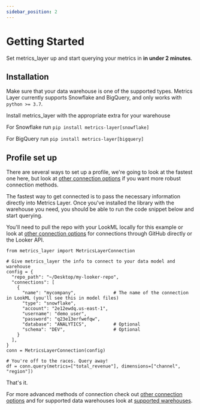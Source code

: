 ```yaml
---
sidebar_position: 2
---
```


# Getting Started

Set metrics_layer up and start querying your metrics in **in under 2 minutes**.

## Installation

Make sure that your data warehouse is one of the supported types. Metrics Layer currently supports Snowflake and BigQuery, and only works with `python >= 3.7`.

Install metrics_layer with the appropriate extra for your warehouse

For Snowflake run `pip install metrics-layer[snowflake]`

For BigQuery run `pip install metrics-layer[bigquery]`


## Profile set up

There are several ways to set up a profile, we're going to look at the fastest one here, but look at [other connection options](./3_connection_setup/connecting.md) if you want more robust connection methods.

The fastest way to get connected is to pass the necessary information directly into Metrics Layer. Once you've installed the library with the warehouse you need, you should be able to run the code snippet below and start querying.

You'll need to pull the repo with your LookML locally for this example or look at [other connection options](./3_connection_setup/connecting.md) for connections through GitHub directly or the Looker API.


```
from metrics_layer import MetricsLayerConnection

# Give metrics_layer the info to connect to your data model and warehouse
config = {
  "repo_path": "~/Desktop/my-looker-repo",
  "connections": [
    {
      "name": "mycompany",              # The name of the connection in LookML (you'll see this in model files)
      "type": "snowflake",
      "account": "2e12ewdq.us-east-1",
      "username": "demo_user",
      "password": "q23e13erfwefqw",
      "database": "ANALYTICS",          # Optional
      "schema": "DEV",                  # Optional
    }
  ],
}
conn = MetricsLayerConnection(config)

# You're off to the races. Query away!
df = conn.query(metrics=["total_revenue"], dimensions=["channel", "region"])
```

That's it.

For more advanced methods of connection check out [other connection options](./3_connection_setup/connecting.md) and for supported data warehouses look at [supported warehouses](./3_connection_setup/integrations.md).

